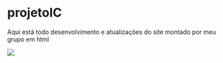 # projetoIC

Aqui está todo desenvolvimento e atualizações do site montado por meu grupo em html

<img src="README/projeto.png text-align-center">
